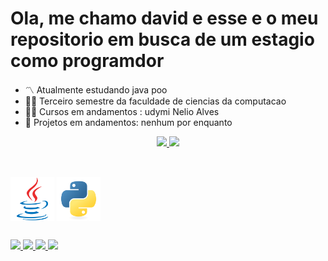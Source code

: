 # Ola, me chamo david e esse e o meu repositorio em busca de um estagio como programdor
- 〽️ Atualmente estudando java poo
- 🧑‍🎓 Terceiro semestre da faculdade de ciencias da computacao
- 🧑‍🎓 Cursos em andamentos : udymi Nelio Alves
- 🧰 Projetos em andamentos: nenhum por enquanto
 <div align="center">
  <a href="https://github.com/Davidds5">
    <img height="180em" src="https://github-readme-stats.vercel.app/api?username=Davidds5&show_icons=true&theme=dark&include_all_commits=true&count_private=true&locale=pt-br"/>
    <img height="180em" src="https://github-readme-stats.vercel.app/api/top-langs/?username=Davidds5&layout=compact&langs_count=16&theme=dark"/>
  </a>
</div>

##
<div style="display: inline_block"><br>
  <img align="center" alt="David-Java" height="70" width="70" src="https://raw.githubusercontent.com/devicons/devicon/master/icons/java/java-original.svg">
  <img align="center" alt="David-Python" height="70" width="70" src="https://raw.githubusercontent.com/devicons/devicon/master/icons/python/python-original.svg">
</div>

##
<div>
  <a href="https://www.youtube.com/@Davidds5" target="_blank">
    <img src="https://img.shields.io/badge/YouTube-FF0000?style=for-the-badge&logo=youtube&logoColor=white" />
  </a>
  <a href="https://www.tiktok.com/clovin_programacao" target="_blank">
    <img src="https://img.shields.io/badge/TikTok-000000?style=for-the-badge&logo=tiktok&logoColor=white" />
  </a>
  <a href="https://www.linkedin.com/in/davidds5" target="_blank">
    <img src="https://img.shields.io/badge/LinkedIn-0A66C2?style=for-the-badge&logo=linkedin&logoColor=white" />
  </a>
  <a href="https://instagram.com/Davidds5" target="_blank">
    <img src="https://img.shields.io/badge/Instagram-%23E4405F?style=for-the-badge&logo=instagram&logoColor=white" />
  </a>
</div>




